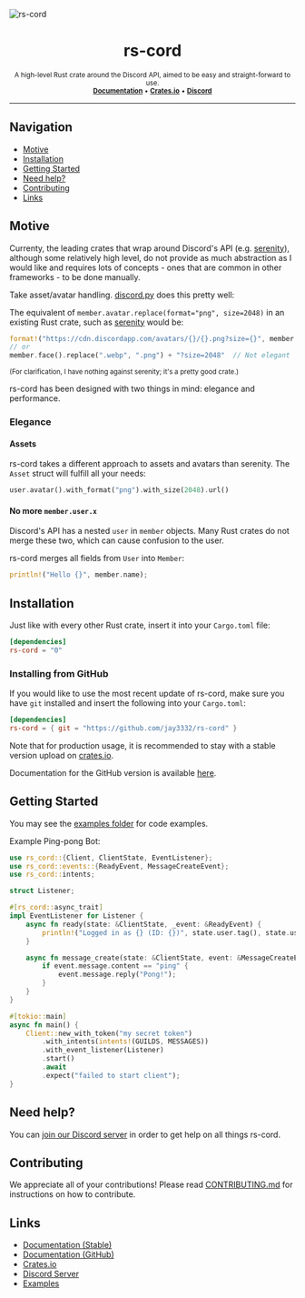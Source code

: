 ![rs-cord](https://i.ibb.co/jkBvVBR/rs-cord-png.png)
<h1 align="center">
    <b>rs-cord</b>
</h1>
<p align="center">
    <sup>
        A high-level Rust crate around the Discord API, aimed to be easy and straight-forward to use.
        <br>
        <a href="https://docs.rs/rs-cord"><b>Documentation</b></a> 
        • 
        <a href="https://crates.io/crates/rs-cord"><b>Crates.io</b></a>
        • 
        <a href="https://discord.gg/uch68Ujf38"><b>Discord</b></a>
    </sup>
</p>

----

## Navigation
- [Motive](#motive)
- [Installation](#installation)
- [Getting Started](#getting-started)
- [Need help?](#need-help)
- [Contributing](#contributing)
- [Links](#links)

## Motive
Currenty, the leading crates that wrap around Discord's API (e.g. [serenity](https://github.com/serenity-rs/serenity)),
although some relatively high level, do not provide as much abstraction as I would like and requires lots of concepts -
ones that are common in other frameworks - to be done manually.

Take asset/avatar handling. [discord.py](https://github.com/Rapptz/discord.py) does this pretty well:

The equivalent of ``member.avatar.replace(format="png", size=2048)`` in an existing Rust crate, such as [serenity](https://github.com/serenity-rs/serenity) would be:
```rs
format!("https://cdn.discordapp.com/avatars/{}/{}.png?size={}", member.user.id, member.user.avatar, 2048)  // Verbose for what?
// or
member.face().replace(".webp", ".png") + "?size=2048"  // Not elegant
```

<sub>(For clarification, I have nothing against serenity; it's a pretty good crate.)</sub>

rs-cord has been designed with two things in mind: elegance and performance.

### Elegance

#### Assets
rs-cord takes a different approach to assets and avatars than serenity. The `Asset` struct will fulfill all your needs:
```rs
user.avatar().with_format("png").with_size(2048).url()
```

#### No more `member.user.x`
Discord's API has a nested `user` in `member` objects. 
Many Rust crates do not merge these two, which can cause confusion to the user.

rs-cord merges all fields from `User` into `Member`:
```rs
println!("Hello {}", member.name);
```

## Installation
Just like with every other Rust crate, insert it into your `Cargo.toml` file:
```toml
[dependencies]
rs-cord = "0"
```

### Installing from GitHub
If you would like to use the most recent update of rs-cord, make sure you have `git` installed and 
insert the following into your `Cargo.toml`:
```toml
[dependencies]
rs-cord = { git = "https://github.com/jay3332/rs-cord" }
```

Note that for production usage, it is recommended to stay with a stable version upload on [crates.io](https://crates.io/crates/rs-cord).

Documentation for the GitHub version is available [here](https://jay3332.github.io/rs-cord/).

## Getting Started
You may see the [examples folder](https://github.com/jay3332/rs-cord/tree/main/examples) for code examples.

Example Ping-pong Bot:
```rs
use rs_cord::{Client, ClientState, EventListener};
use rs_cord::events::{ReadyEvent, MessageCreateEvent};
use rs_cord::intents;

struct Listener;

#[rs_cord::async_trait]
impl EventListener for Listener {
    async fn ready(state: &ClientState, _event: &ReadyEvent) {
        println!("Logged in as {} (ID: {})", state.user.tag(), state.user.id);
    }

    async fn message_create(state: &ClientState, event: &MessageCreateEvent) {
        if event.message.content == "ping" {
            event.message.reply("Pong!");
        }
    }
}

#[tokio::main]
async fn main() {
    Client::new_with_token("my secret token")
        .with_intents(intents!(GUILDS, MESSAGES))
        .with_event_listener(Listener)
        .start()
        .await
        .expect("failed to start client");
}
```

## Need help?
You can [join our Discord server](https://discord.gg/uch68Ujf38) in order to get help on all things rs-cord.

## Contributing
We appreciate all of your contributions! Please read [CONTRIBUTING.md](https://github.com/jay3332/rs-cord/blob/main/CONTRIBUTING.md) for instructions on how to contribute.
## Links
- [Documentation (Stable)](https://docs.rs/rs-cord)
- [Documentation (GitHub)](https://jay3332.github.io/rs-cord)
- [Crates.io](https://crates.io/crates/rs-cord)
- [Discord Server](https://discord.gg/uch68Ujf38)
- [Examples](https://github.com/jay3332/rs-cord/tree/main/examples)
